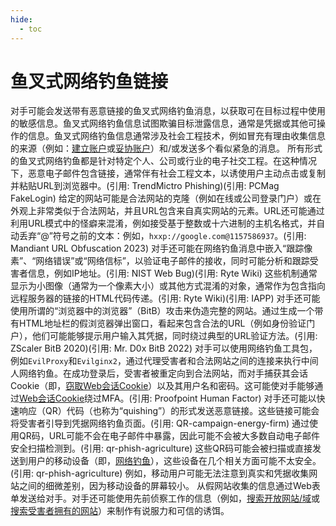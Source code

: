```yaml
---
hide:
  - toc
---
```


# 鱼叉式网络钓鱼链接

对手可能会发送带有恶意链接的鱼叉式网络钓鱼消息，以获取可在目标过程中使用的敏感信息。鱼叉式网络钓鱼信息试图欺骗目标泄露信息，通常是凭据或其他可操作的信息。鱼叉式网络钓鱼信息通常涉及社会工程技术，例如冒充有理由收集信息的来源（例如：[建立账户](https://attack.mitre.org/techniques/T1585)或[妥协账户](https://attack.mitre.org/techniques/T1586)）和/或发送多个看似紧急的消息。  所有形式的鱼叉式网络钓鱼都是针对特定个人、公司或行业的电子社交工程。在这种情况下，恶意电子邮件包含链接，通常伴有社会工程文本，以诱使用户主动点击或复制并粘贴URL到浏览器中。(引用: TrendMictro Phishing)(引用: PCMag FakeLogin) 给定的网站可能是合法网站的克隆（例如在线或公司登录门户）或在外观上非常类似于合法网站，并且URL包含来自真实网站的元素。URL还可能通过利用URL模式中的怪癖来混淆，例如接受基于整数或十六进制的主机名格式，并自动丢弃“@”符号之前的文本：例如，`hxxp://google.com@1157586937`。(引用: Mandiant URL Obfuscation 2023)  对手还可能在网络钓鱼消息中嵌入“跟踪像素”、“网络错误”或“网络信标”，以验证电子邮件的接收，同时可能分析和跟踪受害者信息，例如IP地址。(引用: NIST Web Bug)(引用: Ryte Wiki) 这些机制通常显示为小图像（通常为一个像素大小）或其他方式混淆的对象，通常作为包含指向远程服务器的链接的HTML代码传递。(引用: Ryte Wiki)(引用: IAPP)  对手还可能使用所谓的“浏览器中的浏览器”（BitB）攻击来伪造完整的网站。通过生成一个带有HTML地址栏的假浏览器弹出窗口，看起来包含合法的URL（例如身份验证门户），他们可能能够提示用户输入其凭据，同时绕过典型的URL验证方法。(引用: ZScaler BitB 2020)(引用: Mr. D0x BitB 2022)  对手可以使用网络钓鱼工具包，例如`EvilProxy`和`Evilginx2`，通过代理受害者和合法网站之间的连接来执行中间人网络钓鱼。在成功登录后，受害者被重定向到合法网站，而对手捕获其会话Cookie（即，[窃取Web会话Cookie](https://attack.mitre.org/techniques/T1539)）以及其用户名和密码。这可能使对手能够通过[Web会话Cookie](https://attack.mitre.org/techniques/T1550/004)绕过MFA。(引用: Proofpoint Human Factor)  对手还可能以快速响应（QR）代码（也称为“quishing”）的形式发送恶意链接。这些链接可能会将受害者引导到凭据网络钓鱼页面。(引用: QR-campaign-energy-firm) 通过使用QR码，URL可能不会在电子邮件中暴露，因此可能不会被大多数自动电子邮件安全扫描检测到。(引用: qr-phish-agriculture) 这些QR码可能会被扫描或直接发送到用户的移动设备（即，[网络钓鱼](https://attack.mitre.org/techniques/T1660)），这些设备在几个相关方面可能不太安全。(引用: qr-phish-agriculture) 例如，移动用户可能无法注意到真实和凭据收集网站之间的细微差别，因为移动设备的屏幕较小。  从假网站收集的信息通过Web表单发送给对手。对手还可能使用先前侦察工作的信息（例如，[搜索开放网站/域](https://attack.mitre.org/techniques/T1593)或[搜索受害者拥有的网站](https://attack.mitre.org/techniques/T1594)）来制作有说服力和可信的诱饵。

